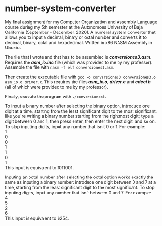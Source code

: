 # number-system-converter
My final assignment for my Computer Organization and Assembly Language course during my 5th semester at the Autonomous University of Baja California (September - December, 2020). A numeral system converter that allows you to input a decimal, binary or octal number and converts it to decimal, binary, octal and hexadecimal. Written in x86 NASM Assembly in Ubuntu.

The file that I wrote and that has to be assembled is ***conversiones3.asm***. Requires the ***asm_io.inc*** file (which was provided to me by my professor).  
Assemble the file with `nasm -f elf conversiones3.asm`.

Then create the executable file with `gcc -o conversiones3 conversiones3.o asm_io.o driver.c`. This requires the files ***asm_io.o***, ***driver.c*** and ***cdecl.h*** (all of which were provided to me by my professor).

Finally, execute the program with `./conversiones3`.

To input a binary number after selecting the binary option, introduce one digit at a time, starting from the least significant digit to the most significant, like you're writing a binary number starting from the rightmost digit; type a digit between 0 and 1, then press enter, then enter the next digit, and so on. To stop inputing digits, input any number that isn't 0 or 1. For example:  
1  
0  
0  
1  
1  
0  
1  
This input is equivalent to 1011001.

Inputing an octal number after selecting the octal option works exactly the same as inputing a binary number: introduce one digit between 0 and 7 at a time, starting from the least significant digit to the most significant. To stop inputing digits, input any number that isn't between 0 and 7. For example:  
4  
5  
2  
6  
This input is equivalent to 6254.
